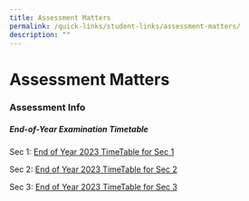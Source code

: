 ```yaml
---
title: Assessment Matters
permalink: /quick-links/student-links/assessment-matters/
description: ""
---
```

Assessment Matters
============

### Assessment Info

##### End-of-Year Examination Timetable

Sec 1: [End of Year 2023 TimeTable for Sec 1](/files/eoy%202023%20timetable_s1.pdf)

Sec 2: [End of Year 2023 TimeTable for Sec 2](/files/eoy%202023%20timetable_s2.pdf)

Sec 3: [End of Year 2023 TimeTable for Sec 3](/files/eoy%202023_sec%203%20timetable.pdf)









